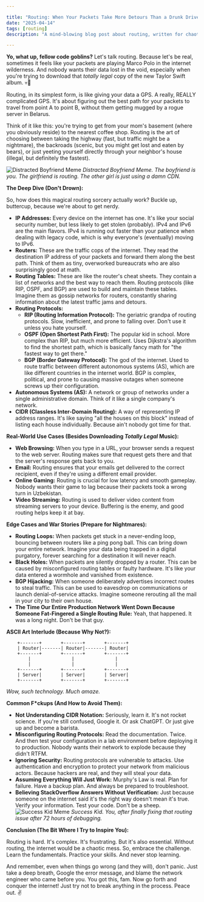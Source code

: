 ```yaml
---

title: "Routing: When Your Packets Take More Detours Than a Drunk Driver in GTA"
date: "2025-04-14"
tags: [routing]
description: "A mind-blowing blog post about routing, written for chaotic Gen Z engineers. Prepare to have your network knowledge Yeeted to the next level."

---
```


**Yo, what up, fellow code goblins?** Let's talk routing. Because let's be real, sometimes it feels like your packets are playing Marco Polo in the internet wilderness. And nobody wants their data lost in the void, especially when you're trying to download that *totally legal* copy of the new Taylor Swift album. 💀🙏

Routing, in its simplest form, is like giving your data a GPS. A really, REALLY complicated GPS. It's about figuring out the best path for your packets to travel from point A to point B, without them getting mugged by a rogue server in Belarus.

Think of it like this: you're trying to get from your mom's basement (where you obviously reside) to the nearest coffee shop. Routing is the art of choosing between taking the highway (fast, but traffic might be a nightmare), the backroads (scenic, but you might get lost and eaten by bears), or just yeeting yourself directly through your neighbor's house (illegal, but definitely the fastest).

![Distracted Boyfriend Meme](https://i.imgflip.com/1ur9b0.jpg)
*Distracted Boyfriend Meme. The boyfriend is you. The girlfriend is routing. The other girl is just using a damn CDN.*

**The Deep Dive (Don't Drown):**

So, how does this magical routing sorcery actually work? Buckle up, buttercup, because we're about to get nerdy.

*   **IP Addresses:** Every device on the internet has one. It's like your social security number, but less likely to get stolen (probably). IPv4 and IPv6 are the main flavors. IPv4 is running out faster than your patience when dealing with legacy code, which is why everyone's (eventually) moving to IPv6.
*   **Routers:** These are the traffic cops of the internet. They read the destination IP address of your packets and forward them along the best path. Think of them as tiny, overworked bureaucrats who are also surprisingly good at math.
*   **Routing Tables:** These are like the router's cheat sheets. They contain a list of networks and the best way to reach them. Routing protocols (like RIP, OSPF, and BGP) are used to build and maintain these tables. Imagine them as gossip networks for routers, constantly sharing information about the latest traffic jams and detours.
*   **Routing Protocols:**
    *   **RIP (Routing Information Protocol):** The geriatric grandpa of routing protocols. Slow, inefficient, and prone to falling over. Don't use it unless you hate yourself.
    *   **OSPF (Open Shortest Path First):** The popular kid in school. More complex than RIP, but much more efficient. Uses Dijkstra's algorithm to find the shortest path, which is basically fancy math for "the fastest way to get there."
    *   **BGP (Border Gateway Protocol):** The god of the internet. Used to route traffic between different autonomous systems (AS), which are like different countries in the internet world. BGP is complex, political, and prone to causing massive outages when someone screws up their configuration.
*   **Autonomous Systems (AS):** A network or group of networks under a single administrative domain. Think of it like a single company's network.
*   **CIDR (Classless Inter-Domain Routing):** A way of representing IP address ranges. It's like saying "all the houses on this block" instead of listing each house individually. Because ain't nobody got time for that.

**Real-World Use Cases (Besides Downloading *Totally Legal* Music):**

*   **Web Browsing:** When you type in a URL, your browser sends a request to the web server. Routing makes sure that request gets there and that the server's response gets back to you.
*   **Email:** Routing ensures that your emails get delivered to the correct recipient, even if they're using a different email provider.
*   **Online Gaming:** Routing is crucial for low latency and smooth gameplay. Nobody wants their game to lag because their packets took a wrong turn in Uzbekistan.
*   **Video Streaming:** Routing is used to deliver video content from streaming servers to your device. Buffering is the enemy, and good routing helps keep it at bay.

**Edge Cases and War Stories (Prepare for Nightmares):**

*   **Routing Loops:** When packets get stuck in a never-ending loop, bouncing between routers like a ping pong ball. This can bring down your entire network. Imagine your data being trapped in a digital purgatory, forever searching for a destination it will never reach.
*   **Black Holes:** When packets are silently dropped by a router. This can be caused by misconfigured routing tables or faulty hardware. It's like your data entered a wormhole and vanished from existence.
*   **BGP Hijacking:** When someone deliberately advertises incorrect routes to steal traffic. This can be used to eavesdrop on communications or launch denial-of-service attacks. Imagine someone rerouting all the mail in your city to their own house.
*   **The Time Our Entire Production Network Went Down Because Someone Fat-Fingered a Single Routing Rule:** Yeah, that happened. It was a long night. Don't be that guy.

**ASCII Art Interlude (Because Why Not?):**

```
    +-------+       +-------+       +-------+
    | Router|-------| Router|-------| Router|
    +-------+       +-------+       +-------+
        |               |               |
        |               |               |
    +-------+       +-------+       +-------+
    | Server|       | Server|       | Server|
    +-------+       +-------+       +-------+
```

*Wow, such technology. Much amaze.*

**Common F*ckups (And How to Avoid Them):**

*   **Not Understanding CIDR Notation:** Seriously, learn it. It's not rocket science. If you're still confused, Google it. Or ask ChatGPT. Or just give up and become a barista.
*   **Misconfiguring Routing Protocols:** Read the documentation. Twice. And then test your configuration in a lab environment before deploying it to production. Nobody wants their network to explode because they didn't RTFM.
*   **Ignoring Security:** Routing protocols are vulnerable to attacks. Use authentication and encryption to protect your network from malicious actors. Because hackers are real, and they will steal your data.
*   **Assuming Everything Will Just Work:** Murphy's Law is real. Plan for failure. Have a backup plan. And always be prepared to troubleshoot.
*   **Believing StackOverflow Answers Without Verification:** Just because someone on the internet said it's the right way doesn't mean it's true. Verify your information. Test your code. Don't be a sheep.
    ![Success Kid Meme](https://i.kym-cdn.com/photos/images/newsfeed/000/028/327/success_kid_fixed.jpg)
    *Success Kid. You, after finally fixing that routing issue after 72 hours of debugging.*

**Conclusion (The Bit Where I Try to Inspire You):**

Routing is hard. It's complex. It's frustrating. But it's also essential. Without routing, the internet would be a chaotic mess. So, embrace the challenge. Learn the fundamentals. Practice your skills. And never stop learning.

And remember, even when things go wrong (and they will), don't panic. Just take a deep breath, Google the error message, and blame the network engineer who came before you. You got this, fam. Now go forth and conquer the internet! Just try not to break anything in the process. Peace out. ✌️
